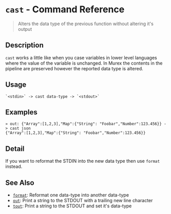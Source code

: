 # `cast` - Command Reference

> Alters the data type of the previous function without altering it's output

## Description

`cast` works a little like when you case variables in lower level languages
where the value of the variable is unchanged. In Murex the contents in
the pipeline are preserved however the reported data type is altered.

## Usage

    `<stdin>` -> cast data-type -> `<stdout>`

## Examples

    » out: {"Array":[1,2,3],"Map":{"String": "Foobar","Number":123.456}} -> cast json
    {"Array":[1,2,3],"Map":{"String": "Foobar","Number":123.456}}

## Detail

If you want to reformat the STDIN into the new data type then use `format`
instead.

## See Also

- [`format`](../commands/format.md):
  Reformat one data-type into another data-type
- [`out`](../commands/out.md):
  Print a string to the STDOUT with a trailing new line character
- [`tout`](../commands/tout.md):
  Print a string to the STDOUT and set it's data-type
